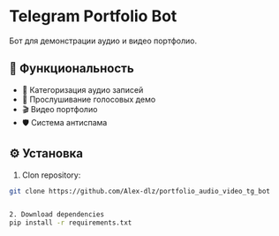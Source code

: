 # Telegram Portfolio Bot

Бот для демонстрации аудио и видео портфолио.

## 🚀 Функциональность

- 📁 Категоризация аудио записей
- 🎵 Прослушивание голосовых демо
- 🎬 Видео портфолио
- 🛡️ Система антиспама

## ⚙️ Установка

1. Сlon repository:
```bash
git clone https://github.com/Alex-dlz/portfolio_audio_video_tg_bot


2. Download dependencies
pip install -r requirements.txt

